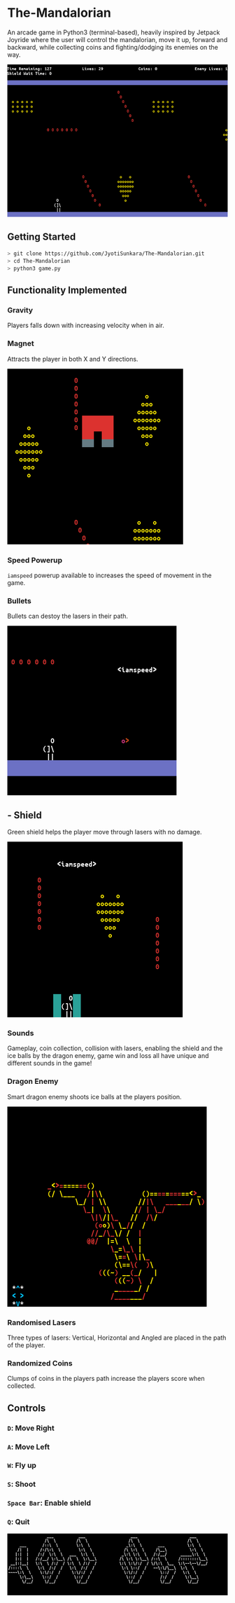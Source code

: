 # The-Mandalorian
An arcade game in Python3 (terminal-based), heavily inspired by Jetpack Joyride where the user will control the mandalorian, move it up, forward and backward, while collecting coins and fighting/dodging its enemies on the way. 

![game](images/game.png)

## Getting Started 

```bash
> git clone https://github.com/JyotiSunkara/The-Mandalorian.git
> cd The-Mandalorian
> python3 game.py
```

## Functionality Implemented

### Gravity

Players falls down with increasing velocity when in air.

### Magnet

Attracts the player in both X and Y directions.

![game](images/magnet.png)


### Speed Powerup

`iamspeed` powerup available to increases the speed of movement in the game.

### Bullets

Bullets can destoy the lasers in their path.

![game](images/bullet.png)


## - Shield 

Green shield helps the player move through lasers with no damage.

![game](images/shield.png)


### Sounds

Gameplay, coin collection, collision with lasers, enabling the shield and the ice balls by the dragon enemy, game win and loss all have unique and different sounds in the game!

### Dragon Enemy 

Smart dragon enemy shoots ice balls at the players position. 

![game](images/dragon.png)


### Randomised Lasers

Three types of lasers: Vertical, Horizontal and Angled are placed in the path of the player.

### Randomized Coins 

Clumps of coins in the players path increase the players score when collected.

## Controls

### `D`: Move Right

### `A`: Move Left

### `W`: Fly up

### `S`: Shoot

### `Space Bar`: Enable shield

### `Q`: Quit

![game](images/win.png)








